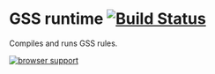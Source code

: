 GSS runtime [![Build Status](https://travis-ci.org/the-gss/gss.png?branch=master)](https://travis-ci.org/the-gss/gss)
===========

Compiles and runs GSS rules.

[![browser support](https://ci.testling.com/the-gss/gss.png)](https://ci.testling.com/the-gss/gss)
